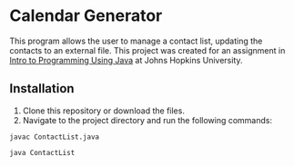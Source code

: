 # Calendar Generator
This program allows the user to manage a contact list, updating the contacts to an external file. This project was created for an assignment in [Intro to Programming Using Java](https://apps.ep.jhu.edu/course-homepages/3517-605.201-introduction-to-programming-using-java-deal-jr-) at Johns Hopkins University.

## Installation
1. Clone this repository or download the files.
2. Navigate to the project directory and run the following commands:

`javac ContactList.java`

`java ContactList`
